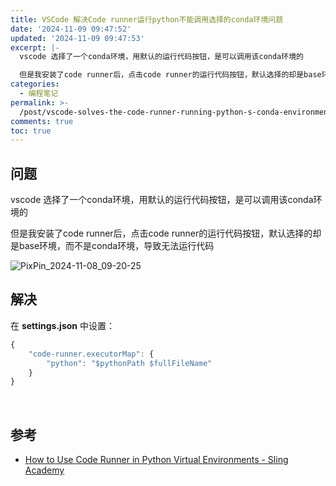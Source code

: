```yaml
---
title: VSCode 解决Code runner运行python不能调用选择的conda环境问题
date: '2024-11-09 09:47:52'
updated: '2024-11-09 09:47:53'
excerpt: |-
  vscode 选择了一个conda环境，用默认的运行代码按钮，是可以调用该conda环境的

  但是我安装了code runner后，点击code runner的运行代码按钮，默认选择的却是base环境，而不是conda环境，导致无法运行代码
categories:
  - 编程笔记
permalink: >-
  /post/vscode-solves-the-code-runner-running-python-s-conda-environment-problem-that-cannot-be-called-5beyp.html
comments: true
toc: true
---
```




## 问题

vscode 选择了一个conda环境，用默认的运行代码按钮，是可以调用该conda环境的

但是我安装了code runner后，点击code runner的运行代码按钮，默认选择的却是base环境，而不是conda环境，导致无法运行代码

​![PixPin_2024-11-08_09-20-25](https://fastly.jsdelivr.net/gh/Achuan-2/PicBed@pic/assets/PixPin_2024-11-08_09-20-25-20241108092033-he33vv5.png)​

## 解决

在  **settings.json** 中设置：

```js
{
    "code-runner.executorMap": {
        "python": "$pythonPath $fullFileName"
    }
}
```

‍

## 参考

* [How to Use Code Runner in Python Virtual Environments - Sling Academy](https://www.slingacademy.com/article/how-to-use-code-runner-in-python-virtual-environments/)
